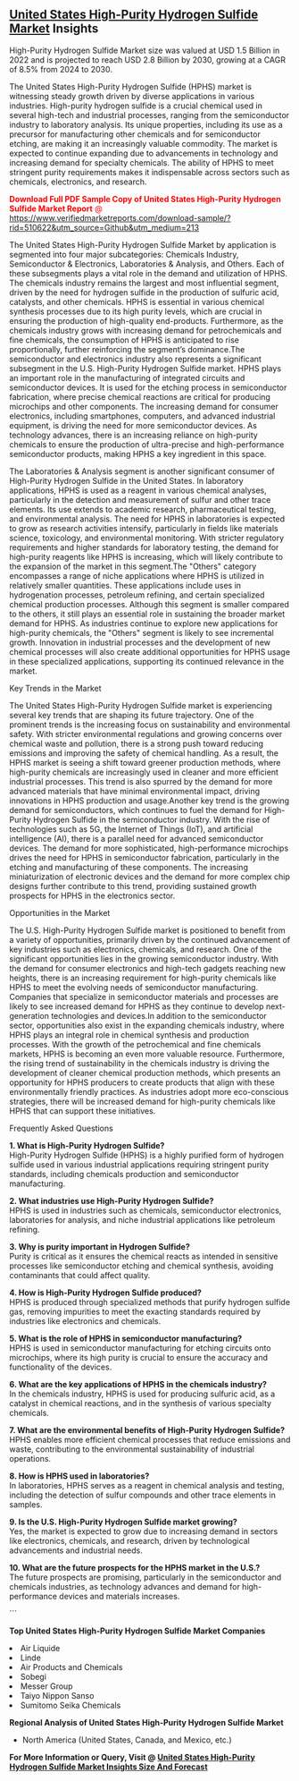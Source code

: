 <h2><a href="https://www.verifiedmarketreports.com/download-sample/?rid=510622&amp;utm_source=Github&amp;utm_medium=213" target="_blank">United States High-Purity Hydrogen Sulfide Market</a> Insights</h2><p>High-Purity Hydrogen Sulfide Market size was valued at USD 1.5 Billion in 2022 and is projected to reach USD 2.8 Billion by 2030, growing at a CAGR of 8.5% from 2024 to 2030.</p><p><p>The United States High-Purity Hydrogen Sulfide (HPHS) market is witnessing steady growth driven by diverse applications in various industries. High-purity hydrogen sulfide is a crucial chemical used in several high-tech and industrial processes, ranging from the semiconductor industry to laboratory analysis. Its unique properties, including its use as a precursor for manufacturing other chemicals and for semiconductor etching, are making it an increasingly valuable commodity. The market is expected to continue expanding due to advancements in technology and increasing demand for specialty chemicals. The ability of HPHS to meet stringent purity requirements makes it indispensable across sectors such as chemicals, electronics, and research.</p><p><p><span class=""><span style="color: #ff0000;"><strong>Download Full PDF Sample Copy of United States High-Purity Hydrogen Sulfide Market Report</strong> @ </span><a href="https://www.verifiedmarketreports.com/download-sample/?rid=510622&amp;utm_source=Github&amp;utm_medium=213" target="_blank">https://www.verifiedmarketreports.com/download-sample/?rid=510622&amp;utm_source=Github&amp;utm_medium=213</a></span></p></p><p>The United States High-Purity Hydrogen Sulfide Market by application is segmented into four major subcategories: Chemicals Industry, Semiconductor & Electronics, Laboratories & Analysis, and Others. Each of these subsegments plays a vital role in the demand and utilization of HPHS. The chemicals industry remains the largest and most influential segment, driven by the need for hydrogen sulfide in the production of sulfuric acid, catalysts, and other chemicals. HPHS is essential in various chemical synthesis processes due to its high purity levels, which are crucial in ensuring the production of high-quality end-products. Furthermore, as the chemicals industry grows with increasing demand for petrochemicals and fine chemicals, the consumption of HPHS is anticipated to rise proportionally, further reinforcing the segment’s dominance.The semiconductor and electronics industry also represents a significant subsegment in the U.S. High-Purity Hydrogen Sulfide market. HPHS plays an important role in the manufacturing of integrated circuits and semiconductor devices. It is used for the etching process in semiconductor fabrication, where precise chemical reactions are critical for producing microchips and other components. The increasing demand for consumer electronics, including smartphones, computers, and advanced industrial equipment, is driving the need for more semiconductor devices. As technology advances, there is an increasing reliance on high-purity chemicals to ensure the production of ultra-precise and high-performance semiconductor products, making HPHS a key ingredient in this space.<p>The Laboratories & Analysis segment is another significant consumer of High-Purity Hydrogen Sulfide in the United States. In laboratory applications, HPHS is used as a reagent in various chemical analyses, particularly in the detection and measurement of sulfur and other trace elements. Its use extends to academic research, pharmaceutical testing, and environmental analysis. The need for HPHS in laboratories is expected to grow as research activities intensify, particularly in fields like materials science, toxicology, and environmental monitoring. With stricter regulatory requirements and higher standards for laboratory testing, the demand for high-purity reagents like HPHS is increasing, which will likely contribute to the expansion of the market in this segment.The "Others" category encompasses a range of niche applications where HPHS is utilized in relatively smaller quantities. These applications include uses in hydrogenation processes, petroleum refining, and certain specialized chemical production processes. Although this segment is smaller compared to the others, it still plays an essential role in sustaining the broader market demand for HPHS. As industries continue to explore new applications for high-purity chemicals, the "Others" segment is likely to see incremental growth. Innovation in industrial processes and the development of new chemical processes will also create additional opportunities for HPHS usage in these specialized applications, supporting its continued relevance in the market.<p>Key Trends in the Market</p><p>The United States High-Purity Hydrogen Sulfide market is experiencing several key trends that are shaping its future trajectory. One of the prominent trends is the increasing focus on sustainability and environmental safety. With stricter environmental regulations and growing concerns over chemical waste and pollution, there is a strong push toward reducing emissions and improving the safety of chemical handling. As a result, the HPHS market is seeing a shift toward greener production methods, where high-purity chemicals are increasingly used in cleaner and more efficient industrial processes. This trend is also spurred by the demand for more advanced materials that have minimal environmental impact, driving innovations in HPHS production and usage.Another key trend is the growing demand for semiconductors, which continues to fuel the demand for High-Purity Hydrogen Sulfide in the semiconductor industry. With the rise of technologies such as 5G, the Internet of Things (IoT), and artificial intelligence (AI), there is a parallel need for advanced semiconductor devices. The demand for more sophisticated, high-performance microchips drives the need for HPHS in semiconductor fabrication, particularly in the etching and manufacturing of these components. The increasing miniaturization of electronic devices and the demand for more complex chip designs further contribute to this trend, providing sustained growth prospects for HPHS in the electronics sector.<p>Opportunities in the Market</p><p>The U.S. High-Purity Hydrogen Sulfide market is positioned to benefit from a variety of opportunities, primarily driven by the continued advancement of key industries such as electronics, chemicals, and research. One of the significant opportunities lies in the growing semiconductor industry. With the demand for consumer electronics and high-tech gadgets reaching new heights, there is an increasing requirement for high-purity chemicals like HPHS to meet the evolving needs of semiconductor manufacturing. Companies that specialize in semiconductor materials and processes are likely to see increased demand for HPHS as they continue to develop next-generation technologies and devices.In addition to the semiconductor sector, opportunities also exist in the expanding chemicals industry, where HPHS plays an integral role in chemical synthesis and production processes. With the growth of the petrochemical and fine chemicals markets, HPHS is becoming an even more valuable resource. Furthermore, the rising trend of sustainability in the chemicals industry is driving the development of cleaner chemical production methods, which presents an opportunity for HPHS producers to create products that align with these environmentally friendly practices. As industries adopt more eco-conscious strategies, there will be increased demand for high-purity chemicals like HPHS that can support these initiatives.<p>Frequently Asked Questions</p><p><strong>1. What is High-Purity Hydrogen Sulfide?</strong><br>High-Purity Hydrogen Sulfide (HPHS) is a highly purified form of hydrogen sulfide used in various industrial applications requiring stringent purity standards, including chemicals production and semiconductor manufacturing.</p><p><strong>2. What industries use High-Purity Hydrogen Sulfide?</strong><br>HPHS is used in industries such as chemicals, semiconductor electronics, laboratories for analysis, and niche industrial applications like petroleum refining.</p><p><strong>3. Why is purity important in Hydrogen Sulfide?</strong><br>Purity is critical as it ensures the chemical reacts as intended in sensitive processes like semiconductor etching and chemical synthesis, avoiding contaminants that could affect quality.</p><p><strong>4. How is High-Purity Hydrogen Sulfide produced?</strong><br>HPHS is produced through specialized methods that purify hydrogen sulfide gas, removing impurities to meet the exacting standards required by industries like electronics and chemicals.</p><p><strong>5. What is the role of HPHS in semiconductor manufacturing?</strong><br>HPHS is used in semiconductor manufacturing for etching circuits onto microchips, where its high purity is crucial to ensure the accuracy and functionality of the devices.</p><p><strong>6. What are the key applications of HPHS in the chemicals industry?</strong><br>In the chemicals industry, HPHS is used for producing sulfuric acid, as a catalyst in chemical reactions, and in the synthesis of various specialty chemicals.</p><p><strong>7. What are the environmental benefits of High-Purity Hydrogen Sulfide?</strong><br>HPHS enables more efficient chemical processes that reduce emissions and waste, contributing to the environmental sustainability of industrial operations.</p><p><strong>8. How is HPHS used in laboratories?</strong><br>In laboratories, HPHS serves as a reagent in chemical analysis and testing, including the detection of sulfur compounds and other trace elements in samples.</p><p><strong>9. Is the U.S. High-Purity Hydrogen Sulfide market growing?</strong><br>Yes, the market is expected to grow due to increasing demand in sectors like electronics, chemicals, and research, driven by technological advancements and industrial needs.</p><p><strong>10. What are the future prospects for the HPHS market in the U.S.?</strong><br>The future prospects are promising, particularly in the semiconductor and chemicals industries, as technology advances and demand for high-performance devices and materials increases.</p>```</p><p><strong>Top United States High-Purity Hydrogen Sulfide Market Companies</strong></p><div data-test-id=""><p><li>Air Liquide</li><li> Linde</li><li> Air Products and Chemicals</li><li> Sobegi</li><li> Messer Group</li><li> Taiyo Nippon Sanso</li><li> Sumitomo Seika Chemicals</li></p><div><strong>Regional Analysis of&nbsp;United States High-Purity Hydrogen Sulfide Market</strong></div><ul><li dir="ltr"><p dir="ltr">North America&nbsp;(United States, Canada, and Mexico, etc.)</p></li></ul><p><strong>For More Information or Query, Visit @&nbsp;</strong><strong><a href="https://www.verifiedmarketreports.com/product/high-purity-hydrogen-sulfide-market/?utm_source=Github&amp;utm_medium=213" target="_blank">United States High-Purity Hydrogen Sulfide Market Insights Size And Forecast</a></strong></p></div>
